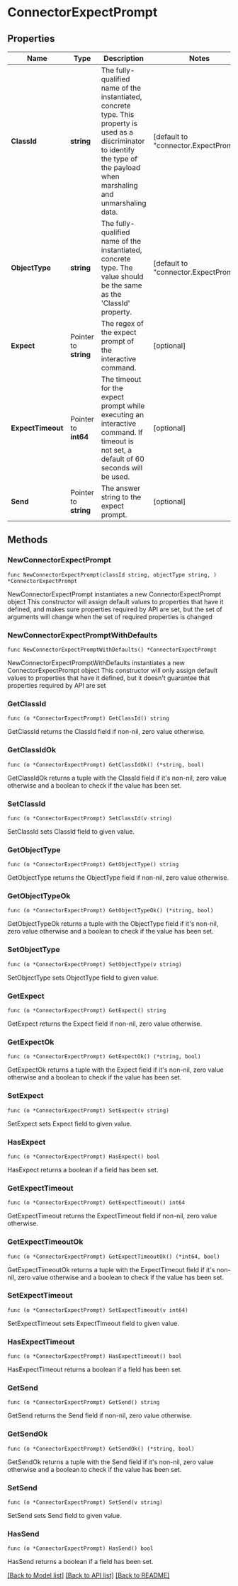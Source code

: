 # ConnectorExpectPrompt

## Properties

Name | Type | Description | Notes
------------ | ------------- | ------------- | -------------
**ClassId** | **string** | The fully-qualified name of the instantiated, concrete type. This property is used as a discriminator to identify the type of the payload when marshaling and unmarshaling data. | [default to "connector.ExpectPrompt"]
**ObjectType** | **string** | The fully-qualified name of the instantiated, concrete type. The value should be the same as the &#39;ClassId&#39; property. | [default to "connector.ExpectPrompt"]
**Expect** | Pointer to **string** | The regex of the expect prompt of the interactive command. | [optional] 
**ExpectTimeout** | Pointer to **int64** | The timeout for the expect prompt while executing an interactive command. If timeout is not set, a default of 60 seconds will be used. | [optional] 
**Send** | Pointer to **string** | The answer string to the expect prompt. | [optional] 

## Methods

### NewConnectorExpectPrompt

`func NewConnectorExpectPrompt(classId string, objectType string, ) *ConnectorExpectPrompt`

NewConnectorExpectPrompt instantiates a new ConnectorExpectPrompt object
This constructor will assign default values to properties that have it defined,
and makes sure properties required by API are set, but the set of arguments
will change when the set of required properties is changed

### NewConnectorExpectPromptWithDefaults

`func NewConnectorExpectPromptWithDefaults() *ConnectorExpectPrompt`

NewConnectorExpectPromptWithDefaults instantiates a new ConnectorExpectPrompt object
This constructor will only assign default values to properties that have it defined,
but it doesn't guarantee that properties required by API are set

### GetClassId

`func (o *ConnectorExpectPrompt) GetClassId() string`

GetClassId returns the ClassId field if non-nil, zero value otherwise.

### GetClassIdOk

`func (o *ConnectorExpectPrompt) GetClassIdOk() (*string, bool)`

GetClassIdOk returns a tuple with the ClassId field if it's non-nil, zero value otherwise
and a boolean to check if the value has been set.

### SetClassId

`func (o *ConnectorExpectPrompt) SetClassId(v string)`

SetClassId sets ClassId field to given value.


### GetObjectType

`func (o *ConnectorExpectPrompt) GetObjectType() string`

GetObjectType returns the ObjectType field if non-nil, zero value otherwise.

### GetObjectTypeOk

`func (o *ConnectorExpectPrompt) GetObjectTypeOk() (*string, bool)`

GetObjectTypeOk returns a tuple with the ObjectType field if it's non-nil, zero value otherwise
and a boolean to check if the value has been set.

### SetObjectType

`func (o *ConnectorExpectPrompt) SetObjectType(v string)`

SetObjectType sets ObjectType field to given value.


### GetExpect

`func (o *ConnectorExpectPrompt) GetExpect() string`

GetExpect returns the Expect field if non-nil, zero value otherwise.

### GetExpectOk

`func (o *ConnectorExpectPrompt) GetExpectOk() (*string, bool)`

GetExpectOk returns a tuple with the Expect field if it's non-nil, zero value otherwise
and a boolean to check if the value has been set.

### SetExpect

`func (o *ConnectorExpectPrompt) SetExpect(v string)`

SetExpect sets Expect field to given value.

### HasExpect

`func (o *ConnectorExpectPrompt) HasExpect() bool`

HasExpect returns a boolean if a field has been set.

### GetExpectTimeout

`func (o *ConnectorExpectPrompt) GetExpectTimeout() int64`

GetExpectTimeout returns the ExpectTimeout field if non-nil, zero value otherwise.

### GetExpectTimeoutOk

`func (o *ConnectorExpectPrompt) GetExpectTimeoutOk() (*int64, bool)`

GetExpectTimeoutOk returns a tuple with the ExpectTimeout field if it's non-nil, zero value otherwise
and a boolean to check if the value has been set.

### SetExpectTimeout

`func (o *ConnectorExpectPrompt) SetExpectTimeout(v int64)`

SetExpectTimeout sets ExpectTimeout field to given value.

### HasExpectTimeout

`func (o *ConnectorExpectPrompt) HasExpectTimeout() bool`

HasExpectTimeout returns a boolean if a field has been set.

### GetSend

`func (o *ConnectorExpectPrompt) GetSend() string`

GetSend returns the Send field if non-nil, zero value otherwise.

### GetSendOk

`func (o *ConnectorExpectPrompt) GetSendOk() (*string, bool)`

GetSendOk returns a tuple with the Send field if it's non-nil, zero value otherwise
and a boolean to check if the value has been set.

### SetSend

`func (o *ConnectorExpectPrompt) SetSend(v string)`

SetSend sets Send field to given value.

### HasSend

`func (o *ConnectorExpectPrompt) HasSend() bool`

HasSend returns a boolean if a field has been set.


[[Back to Model list]](../README.md#documentation-for-models) [[Back to API list]](../README.md#documentation-for-api-endpoints) [[Back to README]](../README.md)


